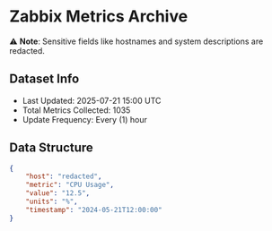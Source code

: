 # Zabbix Metrics Archive

⚠️ **Note**: Sensitive fields like hostnames and system descriptions are redacted.

## Dataset Info
- Last Updated: 2025-07-21 15:00 UTC
- Total Metrics Collected: 1035
- Update Frequency: Every (1) hour

## Data Structure
```json
{
    "host": "redacted",
    "metric": "CPU Usage",
    "value": "12.5",
    "units": "%",
    "timestamp": "2024-05-21T12:00:00"
}
```
